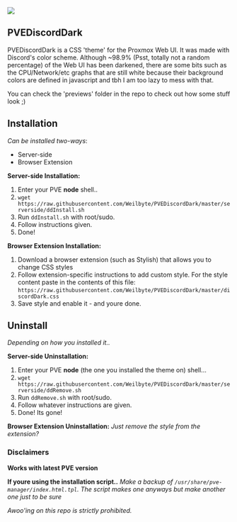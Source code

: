 ![](https://i.imgur.com/mTsbUWk.png)

## PVEDiscordDark
PVEDiscordDark is a  CSS 'theme' for the Proxmox Web UI. It was made with Discord's color scheme. Although ~98.9% (Psst, totally not a random percentage) of the Web UI has been darkened, there are some bits such as the CPU/Network/etc graphs that are still white because their background colors are defined in javascript and tbh I am too lazy to mess with that. 

You can check the 'previews' folder in the repo to check out how some stuff look ;)

## Installation 
*Can be installed two-ways*:
* Server-side
* Browser Extension

**Server-side Installation:**
1. Enter your PVE **node** shell..
2. ```wget https://raw.githubusercontent.com/Weilbyte/PVEDiscordDark/master/serverside/ddInstall.sh```
3. Run ```ddInstall.sh``` with root/sudo.
4. Follow instructions given. 
5. Done! 

**Browser Extension Installation:**
1. Download a browser extension (such as Stylish) that allows you to change CSS styles 
2. Follow extension-specific instructions to add custom style. For the style content paste in the contents of this file: ```https://raw.githubusercontent.com/Weilbyte/PVEDiscordDark/master/discordDark.css```
3. Save style and enable it - and youre done.

## Uninstall
*Depending on how you installed it..*

**Server-side Uninstallation:**
1. Enter your PVE **node** (the one you installed the theme on) shell...
2. ```wget https://raw.githubusercontent.com/Weilbyte/PVEDiscordDark/master/serverside/ddRemove.sh```
3. Run ```ddRemove.sh``` with root/sudo.
4. Follow whatever instructions are given.
5. Done! Its gone!

**Browser Extension Uninstallation:**
*Just remove the style from the extension?*

### Disclaimers
**Works with latest PVE version**

**If youre using the installation script..**
*Make a backup of ```/usr/share/pve-manager/index.html.tpl```. The script makes one anyways but make another one just to be sure*

*Awoo'ing on this repo is strictly prohibited.*
